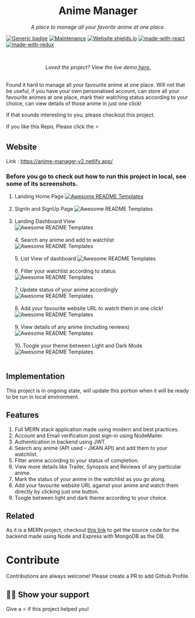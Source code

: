 <h1 align="center">Anime Manager</h1>
<p align="center"><i>A place to manage all your favorite anime at one place.</i></p>

[![Generic badge](https://img.shields.io/badge/<Ongoing>-<YES>-<COLOR>.svg)](https://shields.io/)
[![Maintenance](https://img.shields.io/badge/Maintained%3F-yes-green.svg)](https://GitHub.com/Naereen/StrapDown.js/graphs/commit-activity)
[![Website shields.io](https://img.shields.io/website-up-down-green-red/http/shields.io.svg)](http://shields.io/)
[![made-with-react](https://img.shields.io/badge/Made%20with-React-1f425f.svg)](https://www.gnu.org/software/bash/)
[![made-with-redux](https://img.shields.io/badge/Made%20with-Redux-1f425f.svg)](https://www.gnu.org/software/bash/)

<br>
<p align="center"><i>Loved the project? View the live demo<a href="https://anime-manager-v2.netlify.app"> here.</a></i></p>
<br>
Found it hard to manage all your favourite anime at one place. Will not that be useful, if you have your 
own personalised account, can store all your favourite animes at one place, mark their watching status according to your choice, can view details of those anime in just one click!

If that sounds interesting to you, please checkout this project.

If you like this Repo, Please click the :star:

## Website

Link : https://anime-manager-v2.netlify.app/

### Before you go to check out how to run this project in local, see some of its screenshots.

1. Landing Home Page
   <a href="https://anime-manager-v2.netlify.app/"><img src="https://raw.githubusercontent.com/Cshayan/Helpful-Online-Links/master/Screenshot%20(29).png" alt="Awesome README Templates" /></a>
   <br/><br/>
2. SignIn and SignUp Page
   <img src="https://raw.githubusercontent.com/Cshayan/Helpful-Online-Links/master/Screenshot%20(30).png" alt="Awesome README Templates" />
   <br/><br />
3. Landing Dashboard View  
   <img src="https://raw.githubusercontent.com/Cshayan/Helpful-Online-Links/master/Screenshot%20(34).png" alt="Awesome README Templates" />
   <br/><br/> 4. Search any anime and add to watchlist
   <img src="https://raw.githubusercontent.com/Cshayan/Helpful-Online-Links/master/Screenshot%20(41).png" alt="Awesome README Templates" />
   <br/><br/> 5. List View of dashboard
   <img src="https://raw.githubusercontent.com/Cshayan/Helpful-Online-Links/master/Screenshot%20(35).png" alt="Awesome README Templates" />
   <br/><br/> 6. Filter your watchlist according to status
   <img src="https://raw.githubusercontent.com/Cshayan/Helpful-Online-Links/master/Screenshot%20(36).png" alt="Awesome README Templates" />
   <br/><br/> 7. Update status of your anime accordingly
   <img src="https://raw.githubusercontent.com/Cshayan/Helpful-Online-Links/master/Screenshot%20(37).png" alt="Awesome README Templates" />
   <br/><br/> 8. Add your favourite website URL to watch them in one click!
   <img src="https://raw.githubusercontent.com/Cshayan/Helpful-Online-Links/master/Screenshot%20(38).png" alt="Awesome README Templates" />
   <br/><br/> 9. View details of any anime (including reviews)
   <img src="https://raw.githubusercontent.com/Cshayan/Helpful-Online-Links/master/Screenshot%20(40).png" alt="Awesome README Templates" />
   <br/><br/> 10. Toogle your theme between Light and Dark Mode
   <img src="https://raw.githubusercontent.com/Cshayan/Helpful-Online-Links/master/Screenshot%20(39).png" alt="Awesome README Templates" />
   <br/><br/>

## Implementation

This project is in ongoing state, will update this portion when it will be ready to be run in local environment.

## Features

1. Full MERN stack application made using modern and best practices.
2. Account and Email verification post sign-in using NodeMailer.
3. Authentication in backend using JWT.
4. Search any anime (API used - JIKAN API) and add them to your watchlist.
5. Filter anime according to your status of completion.
6. View more details like Trailer, Synopsis and Reviews of any particular anime.
7. Mark the status of your anime in the watchlist as you go along.
8. Add your favourite website URL against your anime and watch them directly by clicking just one button.
9. Toogle between light and dark theme according to your choice.

## Related

As it is a MERN project, checkout <a href="https://github.com/Cshayan/Anime-Manager-v2-Server">this link</a> to get the source code for the backend made using Node and Express with MongoDB as the DB.

# Contribute

Contributions are always welcome! Please create a PR to add Github Profile.

## :man_astronaut: Show your support

Give a ⭐️ if this project helped you!
